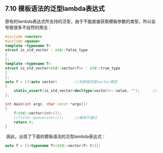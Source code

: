 ## 7.10 模板语法的泛型lambda表达式

​	原有的lambda表达式所支持的泛型，由于不能直接获取模板参数的类型，所以会导致很多不自然的用法：

```C++
#include <vector>
#include <queue>
template <typename T>
struct is_std_vector : std::false_type
{
};
template <typename T>
struct is_std_vector<std::vector<T>> : std::true_type
{
};
auto f = [](auto vector)		//判断是否是vector类型
{
    static_assert(is_std_vector<decltype(vector)>::value, "");		//奇怪的用法
};

int main(int argc, char const *argv[])
{
    f(std::vector<int>());
    //f(std::queue<int>());		//编译不通过
    return 0;
}
```

​	因此，出现了下面的模板语法的泛型lambda表达式：

```C++
auto f = []<typename T>(std::vector<T> t){};
```


